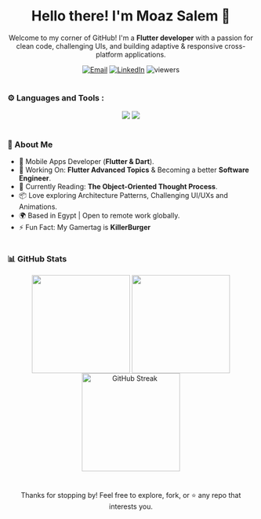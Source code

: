 <div align="center">

  #  Hello there! I'm Moaz Salem 👋

Welcome to my corner of GitHub! I'm a **Flutter developer** with a passion for clean code, challenging UIs, and building adaptive & responsive cross-platform applications.

<a href="mailto:moaztalaat6@gmail.com"><img src="https://img.shields.io/badge/Email-D14836?style=for-the-badge&logo=gmail&logoColor=white" alt="Email"></a>
<a href="https://linkedin.com/in/moaztalaat"><img src="https://img.shields.io/badge/LinkedIn-0077B5?style=for-the-badge&logo=linkedin&logoColor=white" alt="LinkedIn"></a>
![viewers](https://vbr.nathanchung.dev/badge?page_id==MoazSalemsBadge&lcolor=000&color=fff&style=for-the-badge&logo=Github&logoColor=ffffff&text=Page%20Viewers)
</div>

#

### ⚙️ Languages and Tools :

<div align="center">
    <img src="https://skillicons.dev/icons?i=flutter,dart,firebase,kotlin,python" />
    <img src="https://skillicons.dev/icons?i=androidstudio,vscode,figma,postman" /><br>
</div>

#

### 🚀 About Me
* 📱 Mobile Apps Developer (**Flutter & Dart**).
* 🔎 Working On: **Flutter Advanced Topics** & Becoming a better **Software Engineer**.
* 📗 Currently Reading: **The Object-Oriented Thought Process**.
* 📦 Love exploring Architecture Patterns, Challenging UI/UXs and Animations.
* 🌍 Based in Egypt | Open to remote work globally.
* ⚡ Fun Fact: My Gamertag is **KillerBurger**

#

### 📊 GitHub Stats

<p align="center">
  <img height=200 align="center" src="https://github-readme-stats.vercel.app/api?username=MoazSalem&include_all_commits=true&bg_color=000000&title_color=ffffff&text_color=ffffff&icon_color=ffffff" />
  <img height=200 align="center" src="https://github-readme-stats.vercel.app/api/top-langs?username=MoazSalem&layout=compact&langs_count=8&card_width=320&bg_color=000000&title_color=ffffff&text_color=ffffff&icon_color=ffffff" />
  <a href="https://git.io/streak-stats">
    <img height=200 src="https://github-readme-streak-stats.herokuapp.com?user=MoazSalem&theme=highcontrast&card_width=500&exclude_days=Fri%2CSat" alt="GitHub Streak" />
  </a>
</p>


#

<p align="center">
Thanks for stopping by! Feel free to explore, fork, or ⭐️ any repo that interests you.
</p>
